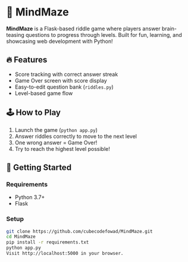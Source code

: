 # 🧠 MindMaze

**MindMaze** is a Flask-based riddle game where players answer brain-teasing questions to progress through levels. Built for fun, learning, and showcasing web development with Python!

## 🔥 Features
- Score tracking with correct answer streak
- Game Over screen with score display
- Easy-to-edit question bank (`riddles.py`)
- Level-based game flow

## 🕹 How to Play
1. Launch the game (`python app.py`)
2. Answer riddles correctly to move to the next level
3. One wrong answer = Game Over!
4. Try to reach the highest level possible!

## 🚀 Getting Started

### Requirements
- Python 3.7+
- Flask

### Setup
```bash
git clone https://github.com/cubecodefowad/MindMaze.git
cd MindMaze
pip install -r requirements.txt
python app.py
Visit http://localhost:5000 in your browser.
